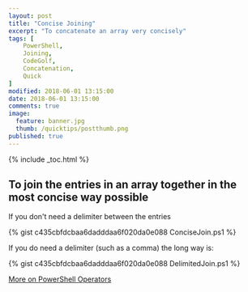 ```yaml
---
layout: post
title: "Concise Joining"
excerpt: "To concatenate an array very concisely"
tags: [
    PowerShell,
    Joining,
    CodeGolf,
    Concatenation,
    Quick
]  
modified: 2018-06-01 13:15:00
date: 2018-06-01 13:15:00
comments: true
image:
  feature: banner.jpg
  thumb: /quicktips/postthumb.png
published: true
---
```

{% include _toc.html %}

## To join the entries in an array together in the most concise way possible

If you don't need a delimiter between the entries

{% gist c435cbfdcbaa6dadddaa6f020da0e088 ConciseJoin.ps1 %}

If you do need a delimiter (such as a comma) the long way is:

{% gist c435cbfdcbaa6dadddaa6f020da0e088 DelimitedJoin.ps1 %}

[More on PowerShell Operators](https://ss64.com/ps/syntax-operators.html)